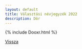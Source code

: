 ```yaml
---
layout: default
title: Választási névjegyzék 2022
description: Dör
---
```


{% include Dooxr.html %}

[Vissza](./)